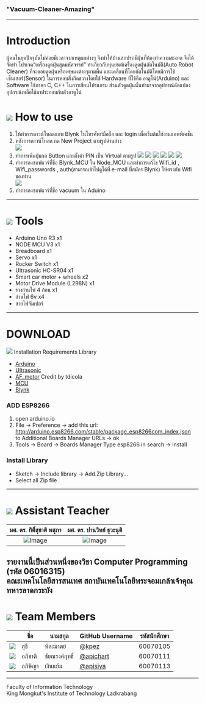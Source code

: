 ### "Vacuum-Cleaner-Amazing"<br>
---
# Introduction<br>
   ผู้คนในยุคปัจจุบันไม่ค่อยมีเวลาจากเหตุผลต่างๆ จึงทำให้บ้านสกปรกมีฝุ่นที่ต้องทำความสะอาด จึงได้จัดทำ โปรเจค“เครื่องดูดฝุ่นสุดมหัศจรรย์” ทำเกี่ยวกับหุ่นยนต์เครื่องดูดฝุ่นอัตโนมัติ(Auto Robot Cleaner) ที่จะคอยดูดฝุ่นหรือเศษผงต่างๆตามพื้น และเคลื่อนที่โดยอัตโนมัติโดยมีการใช้เซ็นเซอร์(Sensor) ในการหลบสิ่งกีดขวางโดยใช้ Hardware ที่ใช้คือ อาดูโน่(Arduino)  และ Software ใช้ภาษา C, C++ ในการเขียนโปรแกรม ส่วนตัวดูดฝุ่นนั้นทำมาจากอุปกรณ์ดัดแปลงอุปกรณ์เหลือใช้มาประกอบกับตัวอาดูโน่<br>
# ![](/img/help.png) How to use<br>
1. ให้ทำการดาวน์โหลดแอพ Blynk ในโทรศัพท์มือถือ และ login เพื่อเริ่มต้นใช่งานแอพพิเคชั่น  
2. หลังการดาวน์โหลด กด New Project ตามรูปด่านล่าง  
 ![](/img/new_projectBlynk.png)<br>
3. ทำการเพิ่มปุ่มกด Button และตั้งค่า PIN เป็น Virtual ตามรูป
 ![](/img/UI_blynk.png) ![](/img/v1.png) ![](/img/v2.png) ![](/img/v3.png) ![](/img/v4.png) ![](/img/v5.png)<br>
4. ทำการลงซอฟแวร์ที่ชื่อ Blynk_MCU ใน Node_MCU และทำการแก้ไข Wifi_id , Wifi_passwords , auth(สามารถเข้าไปดูได้ที่ e-mail ที่สมัคร Blynk) ให้ตรงกับ Wifi ของท่าน  
 ![](/img/ip_user.png)<br>
 5. ทำการลงซอฟแวร์ที่ชื่อ vacuum ใน Aduino  
---
# ![](/img/tools.png) Tools  
* Arduino Uno R3 x1  
* NODE MCU V3    x1  
* Breadboard x1  
* Servo x1  
* Rocker Switch x1
* Ultrasonic HC-SR04 x1  
* Smart car motor + wheels x2  
* Motor Drive Module (L298N) x1  
* รางถ่านไฟ 4 ก้อน x1 
* ถ่านไฟ 6v x4
* สายไฟจัมเปอร์  
---
# DOWNLOAD<br>
![](/img/notebook.png) Installation Requirements Library<br>
 * [Arduino](https://www.arduino.cc/en/Main/Software)<br>
 * [Ultrasonic](https://github.com/ErickSimoes/Ultrasonic)  <br>
 * [AF_motor](https://github.com/adafruit/Adafruit-Motor-Shield-library) Credit by tdicola <br>
 * [MCU]() <br>
 * [Blynk](https://github.com/blynkkk/blynk-library)  
 
### ADD ESP8266  
1. open arduino.io  
2. File -> Preference -> add this url: http://arduino.esp8266.com/stable/package_esp8266com_index.json   
to Additional Boards Manager URLs -> ok  
3. Tools -> Board -> Boards Manager
Type esp8266 in search -> install  

### Install Library  
 * Sketch -> Include library -> Add.Zip Library...  
 * Select all Zip file  
---
# ![](/img/Supervisor.png) Assistant Teacher<br>

| ผศ. ดร. กิติ์สุชาติ พสุภา	| ผศ. ดร. ปานวิทย์ ธุวะนุติ  |
| :-------------: |:-------------:|
| ![Image](https://github.com/sagelga/ComPro_Project/blob/master/Resource/Aj.%20Oong.png)      | ![Image](https://github.com/sagelga/ComPro_Project/blob/master/Resource/Aj.%20Panwit.png) | $1600 |<br>

รายงานนี้เป็นส่วนหนึ่งของวิชา Computer Programming (รหัส 06016315)<br>
คณะเทคโนโลยีสารสนเทศ สถาบันเทคโนโลยีพระจอมเกล้าเจ้าคุณทหารลาดกระบัง
---
# ![](/img/member.png) Team Members
|  |ชื่อ|นามสกุล|GitHub Username|รหัสนักศึกษา|
|:-:|--|------|---------------|---------|
|![](/img/oven.jpg)| สุธี | พิละมาตย์ | [@kpez](https://github.com/kpez) | 60070105 |
|![](/img/pack.jpg)| อภิชาติ | ชัยณรงค์ฤทธิ์ | [@apichart](https://github.com/apichart2425) | 60070111 |
|![](/img/patty.jpg)| อภิษิญา | เงินแย้ม | [@apisiya](https://github.com/Apisiya) | 60070113 |
---
Faculty of Information Technology<br>
King Mongkut's Institute of Technology Ladkrabang
